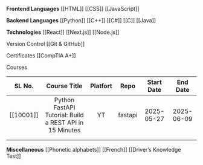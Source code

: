 **Frontend Languages**
	[[HTML]]
	[[CSS]]
	[[JavaScript]]

**Backend Languages**
	[[Python]]
	[[C++]]
	[[C#]]
	[[C]]
	[[Java]]

**Technologies**
	[[React]]
	[[Next.js]]
	[[Node.js]]

Version Control
	[[Git & GitHub]]

Certificates
	[[CompTIA A+]]

Courses

|  SL No.   |                      Course Title                       | Platfort |  Repo   | Start Date |  End Date  |
| :-------: | :-----------------------------------------------------: | :------: | :-----: | :--------: | :--------: |
| [[10001]] | Python FastAPI Tutorial: Build a REST API in 15 Minutes |    YT    | fastapi | 2025-05-27 | 2025-06-09 |
|           |                                                         |          |         |            |            |
|           |                                                         |          |         |            |            |

**Miscellaneous**
	[[Phonetic alphabets]]
	[[French]]
	[[Driver’s Knowledge Test]]